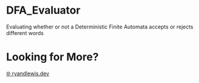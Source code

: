 # DFA_Evaluator

Evaluating whether or not a Deterministic Finite Automata accepts or rejects different words

# Looking for More?

[🌐 ryandlewis.dev](https://ryandlewis.dev)
